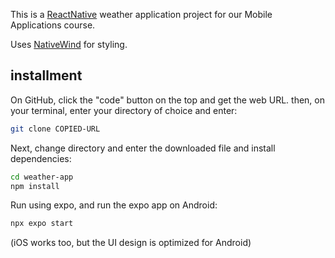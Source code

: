 This is a [ReactNative](https://reactnative.dev/) weather application project for our Mobile Applications course.

Uses [NativeWind](https://nativewind.dev/) for styling.

## installment

On GitHub, click the "code" button on the top and get the web URL.
then, on your terminal, enter your directory of choice and enter:

```bash
git clone COPIED-URL
```

Next, change directory and enter the downloaded file and install dependencies:

```bash
cd weather-app
npm install
```

Run using expo, and run the expo app on Android:

```bash
npx expo start
```

(iOS works too, but the UI design is optimized for Android)
